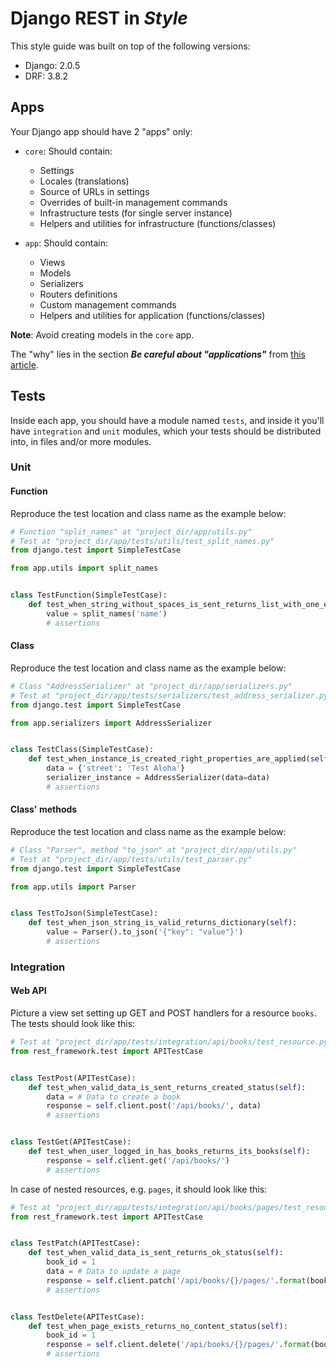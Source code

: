 # Django REST in _Style_

This style guide was built on top of the following versions:

- Django: 2.0.5
- DRF: 3.8.2

## Apps

Your Django app should have 2 "apps" only:

- `core`: Should contain:
  - Settings
  - Locales (translations)
  - Source of URLs in settings
  - Overrides of built-in management commands
  - Infrastructure tests (for single server instance)
  - Helpers and utilities for infrastructure (functions/classes)

- `app`: Should contain:
  - Views
  - Models
  - Serializers
  - Routers definitions
  - Custom management commands
  - Helpers and utilities for application (functions/classes)

**Note**: Avoid creating models in the `core` app.

The "why" lies in the section _**Be careful about "applications"**_
from [this article][be-careful-apps-link].

## Tests

Inside each app, you should have a module named `tests`, and inside
it you'll have `integration` and `unit` modules, which your tests
should be distributed into, in files and/or more modules.

### Unit

#### Function

Reproduce the test location and class name as the example below:

```python
# Function "split_names" at "project_dir/app/utils.py"
# Test at "project_dir/app/tests/utils/test_split_names.py"
from django.test import SimpleTestCase

from app.utils import split_names


class TestFunction(SimpleTestCase):
    def test_when_string_without_spaces_is_sent_returns_list_with_one_element(self):
        value = split_names('name')
        # assertions
```

#### Class

Reproduce the test location and class name as the example below:

```python
# Class "AddressSerializer" at "project_dir/app/serializers.py"
# Test at "project_dir/app/tests/serializers/test_address_serializer.py"
from django.test import SimpleTestCase

from app.serializers import AddressSerializer


class TestClass(SimpleTestCase):
    def test_when_instance_is_created_right_properties_are_applied(self):
        data = {'street': 'Test Aloha'}
        serializer_instance = AddressSerializer(data=data)
        # assertions
```

#### Class' methods

Reproduce the test location and class name as the example below:

```python
# Class "Parser", method "to_json" at "project_dir/app/utils.py"
# Test at "project_dir/app/tests/utils/test_parser.py"
from django.test import SimpleTestCase

from app.utils import Parser


class TestToJson(SimpleTestCase):
    def test_when_json_string_is_valid_returns_dictionary(self):
        value = Parser().to_json('{"key": "value"}')
        # assertions
```

### Integration

#### Web API

Picture a view set setting up GET and POST handlers for a resource
`books`. The tests should look like this:

```python
# Test at "project_dir/app/tests/integration/api/books/test_resource.py"
from rest_framework.test import APITestCase


class TestPost(APITestCase):
    def test_when_valid_data_is_sent_returns_created_status(self):
        data = # Data to create a book
        response = self.client.post('/api/books/', data)
        # assertions


class TestGet(APITestCase):
    def test_when_user_logged_in_has_books_returns_its_books(self):
        response = self.client.get('/api/books/')
        # assertions
```

In case of nested resources, e.g. `pages`, it should look like this:

```python
# Test at "project_dir/app/tests/integration/api/books/pages/test_resource.py"
from rest_framework.test import APITestCase


class TestPatch(APITestCase):
    def test_when_valid_data_is_sent_returns_ok_status(self):
        book_id = 1
        data = # Data to update a page
        response = self.client.patch('/api/books/{}/pages/'.format(book_id), data)
        # assertions


class TestDelete(APITestCase):
    def test_when_page_exists_returns_no_content_status(self):
        book_id = 1
        response = self.client.delete('/api/books/{}/pages/'.format(book_id))
        # assertions
```

[be-careful-apps-link]: https://blog.doordash.com/tips-for-building-high-quality-django-apps-at-scale-a5a25917b2b5
